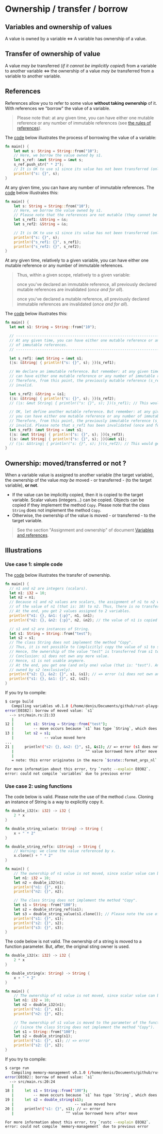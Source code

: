 # Ownership / transfer / borrow

## Variables and ownership of values

A value is owned by a variable <=> A variable has ownership of a value.

## Transfer of ownership of value

A value _may be_ transferred (_if it cannot be implicitly copied_) from a variable to another variable
<=> the ownership of a value _may be_ transferred from a variable to another variable.

## References 

References allow you to refer to some value **without taking ownership** of it.
With references we "borrow" the value of a variable.

> Please note that: at any given time, you can have either one mutable reference or any number of immutable references 
> (see [the rules of references](https://doc.rust-lang.org/stable/book/ch04-02-references-and-borrowing.html#the-rules-of-references)).

The [code](src/ownership2.rs) below illustrates the process of borrowing the value of a variable:

```rust
fn main() {
    let mut s: String = String::from("10");
    // Here, we borrow the value owned by s1.
    let s_ref: &mut String = &mut s;
    s_ref.push_str(" * 2");
    // It is OK to use s1 since its value has not been transferred (only borrowed).
    println!("s: {}", s);
}
```

At any given time, you can have any number of immutable references.
The [code](src/ownership3.rs) below illustrates this:

```rust
fn main() {
    let s: String = String::from("10");
    // Here, we borrow the value owned by s1.
    // Please note that the references are not mutable (they cannot be used to change the borrowed value).
    let s_ref1: &String = &s;
    let s_ref2: &String = &s;

    // It is OK to use s1 since its value has not been transferred (only borrowed).
    println!("s: {}", s);
    println!("s_ref1: {}", s_ref1);
    println!("s_ref2: {}", s_ref2);
}
```

At any given time, relatively to a given variable, you can have either one mutable reference or
any number of immutable references.

> Thus, within a given scope, relatively to a given variable:
> 
> once you've declared an immutable reference, all previously declared mutable references are
> invalidated (_once and for all_).
>
> once you've declared a mutable reference, all previously declared immutable references are
> invalidated (_once and for all_).

The [code](src/ownership5.rs) below illustrates this:

```rust
fn main() {
  let mut s1: String = String::from("10");

  // ----------------------------------------------------------------------------
  // At any given time, you can have either one mutable reference or any number
  // of immutable references.
  // ----------------------------------------------------------------------------

  let s_ref1: &mut String = &mut s1;
  (|s: &String| { println!("s: {}", s); })(s_ref1);

  // We declare an immutable reference. But remember: at any given time, you
  // can have either one mutable reference or any number of immutable references.
  // Therefore, from this point, the previously mutable reference (s_ref1) becomes
  // invalid.

  let s_ref2: &String = &s1;
  (|s: &String| { println!("s: {}", s); })(s_ref2);
  // (|s: &mut String| { println!("s: {}", s); })(s_ref1); // This would generate an error.

  // OK, let define another mutable reference. But remember: at any given time,
  // you can have either one mutable reference or any number of immutable references.
  // Therefore, from this point, the previously immutable reference (s_ref2) becomes
  // invalid. Please note that s_ref1 has been invalidated (once and for all).
  let s_ref3: &mut String = &mut s1;
  (|s: &mut String| { println!("s: {}", s); })(s_ref3);
  (|s: &mut String| { println!("s: {}", s); })(&mut s1);
  // (|s: &String| { println!("s: {}", s); })(s_ref2); // This would generate an error.
}
```

## Ownership: moved/transferred or not ?

When a variable value is assigned to another variable (the target variable), the ownership of the value
_may be_ moved - or transferred - (to the target variable), **or not**.

* If the value can be implicitly copied, then it is copied to the target variable.
  Scalar values (integers...) can be copied. Objects can be copied if they 
  implement the method `Copy`. Please note that the class `String` does not 
  implement the method `Copy`.
* Otherwise, the ownership of the value is moved - or transferred - to the target variable.

> See the section "Assignment and ownership" of document [Variables and references](variables.md).

## Illustrations

### Use case 1: simple code

The [code](src/ownership1.rs) below illustrates the transfer of ownership.

```rust
fn main() {
  // n1 and n2 are integers (scalars).
  let n1: i32 = 10;
  let n2 = n1;
  // Because n1 and n2 values are scalars, the assignment of n1 to n2 will trigger the copy
  // of the value of n1 (that is: 10) to n2. Thus, there is no transfer of ownership of the value.
  // At the end, you get 2 values assigned to 2 variables.
  println!("n1: {}, &n1: {:p}", n1, &n1);
  println!("n2: {}, &n2: {:p}", n2, &n2); // the value of n1 is copied to n2.

  // s1 and s2 are instances of String.
  let s1: String = String::from("test");
  let s2 = s1;
  // The class String does not implement the method "Copy".
  // Thus, it is not possible to (implicitly) copy the value of s1 to s2.
  // Hence, the ownership of the value "test" is transferred from s1 to s2.
  // Conclusion: s1 does not own any more value.
  // Hence, s1 is not usable anymore.
  // At the end, you get one (and only one) value (that is: "test"). And this value is
  // owned by s2 (exclusively).
  println!("s2: {}, &s2: {}", s1, &s1); // => error (s1 does not own any value).
  println!("s1: {}, &s1: {}", s2, &s2);
}
```

If you try to compile:

```bash
$ cargo build
   Compiling variables v0.1.0 (/home/denis/Documents/github/rust-playground/variables)
error[E0382]: borrow of moved value: `s1`
  --> src/main.rs:21:33
   |
12 |     let s1: String = String::from("test");
   |         -- move occurs because `s1` has type `String`, which does not implement the `Copy` trait
13 |     let s2 = s1;
   |              -- value moved here
...
21 |     println!("s2: {}, &s2: {}", s1, &s1); // => error (s1 does not own any value).
   |                                 ^^ value borrowed here after move
   |
   = note: this error originates in the macro `$crate::format_args_nl` (in Nightly builds, run with -Z macro-backtrace for more info)

For more information about this error, try `rustc --explain E0382`.
error: could not compile `variables` due to previous error
```

### Use case 2: using functions

The code below is valid. Please note the use of the method `clone`.
Cloning an instance of String is a way to explicitly copy it.

```rust
fn double_i32(x: i32) -> i32 {
    2 * x
}

fn double_string_value(x: String) -> String {
    x + " * 2"
}

fn double_string_ref(x: &String) -> String {
    // Warning: we clone the value referenced by x.
    x.clone() + " * 2"
}

fn main() {
    // The ownership of n1 value is not moved, since scalar value can be copied.
    let n1: i32 = 10;
    let n2 = double_i32(n1);
    println!("n1: {}", n1);
    println!("n2: {}", n2);

    // The class String does not implement the method "Copy".
    let s1 = String::from("100");
    let s2 = double_string_ref(&s1);
    let s3 = double_string_value(s1.clone()); // Please note the use of "clone()".
    println!("s1: {}", s1);
    println!("s2: {}", s2);
    println!("s3: {}", s3);
}
```

The code below is not valid. The ownership of a string is moved to a function parameter.
But, after, the original sting owner is used. 

```rust
fn double_i32(x: i32) -> i32 {
    2 * x
}

fn double_string(x: String) -> String {
    x + " * 2"
}

fn main() {
    // The ownership of n1 value is not moved, since scalar value can be copied.
    let n1: i32 = 10;
    let n2 = double_i32(n1);
    println!("n1: {}", n1);
    println!("n2: {}", n2);

    // The ownership of s1 value is moved to the parameter of the function "double_string"
    // (since the class String does not implement the method "Copy").
    let s1 = String::from("100");
    let s2 = double_string(s1);
    println!("s1: {}", s1); // => error
    println!("s2: {}", s2);
}
```

If you try to compile:

```bash
$ cargo run
   Compiling memory-management v0.1.0 (/home/denis/Documents/github/rust-playground/memory-management)
error[E0382]: borrow of moved value: `s1`
  --> src/main.rs:20:24
   |
18 |     let s1 = String::from("100");
   |         -- move occurs because `s1` has type `String`, which does not implement the `Copy` trait
19 |     let s2 = double_string(s1);
   |                            -- value moved here
20 |     println!("s1: {}", s1); // => error
   |                        ^^ value borrowed here after move

For more information about this error, try `rustc --explain E0382`.
error: could not compile `memory-management` due to previous error
```